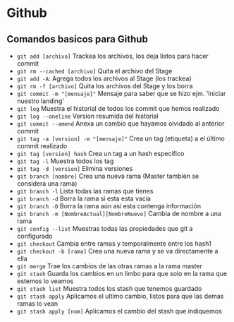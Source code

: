 # Github<!-- omit in toc -->

## Comandos basicos para Github<!-- omit in toc -->

* `git add [archivo]` Trackea los archivos, los deja listos para hacer commit
* `git rm --cached [archivo]` Quita el archivo del Stage
* `git add -A`: 	Agrega todos los archivos al Stage (los trackea)
* `git rm -f [archivo]` Quita los archivos del Stage y los borra
* `git commit -m "[mensaje]"`	Mensaje para saber que se hizo ejm. 'Iniciar nuestro landing'
* `git log`	Muestra el historial de todos los commit que hemos realizado
* `git log --oneline`	Version resumida del historial
* `git commit --amend` Anexa un cambio que hayamos olvidado al anterior commit
* `git tag -a [version] -m "[mensaje]"`	Crea un tag (etiqueta) a el último commit realizado
* `git tag [version] hash` Crea un tag a un hash especifico
* `git tag -l` Muestra todos los tag
* `git tag -d [version]` Elimina versiones
* `git branch [nombre]` Crea una nueva rama (Master también se considera una rama)
* `git branch -l` Lista todas las ramas que tienes
* `git branch -d`	Borra la rama si esta esta vacía
* `git branch -D` Borra la rama aún así esta contenga información
* `git branch -m [NombreActual][NombreNuevo]` Cambia de nombre a una rama
* `git config --list` Muestras todas las propiedades que git a configurado
* `git checkout` Cambia entre ramas y temporalmente entre los hash1
* `git checkout -b [rama]` Crea una nueva rama y se va directamente a ella
* `git merge` Trae los cambios de las otras ramas a la rama master
* `git stash` Guarda los cambios en un limbo para que solo en la rama que estemos lo veamos
* `git stash list` Muestra todos los stash que tenemos guardado
* `git stash apply` Aplicamos el ultimo cambio, listos para que las demas ramas lo vean
* `git stash apply [nom]` Aplicamos el cambio del stash que indiquemos
